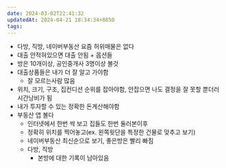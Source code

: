 ```yaml
---
date: 2024-03-02T22:41:32
updatedAt: 2024-04-21 18:34:34+8850
tags: 
---
```

- 다방, 직방, 네이버부동산 요즘 허위매물은 없다
- 대출 안적혀있으면 대출 안됨 + 옵션들
- 방은 10개이상, 공인중개사 3명이상 볼것
- 대출상품들은 내가 더 잘 알고 가야함
	- 잘 모르는사람 많음
- 위치, 크기, 구조, 집컨디션 순위를 잡아야함, 안잡으면 나도 결정을 잘 못할 뿐더러 시간낭비가 됨
- 내가 투자할 수 있는 정확한 돈계산해야함
- 부동산 앱 볼다
	- 인터넷에서 한번 싹 보고 집들도 한번 둘러본이후
	- 정확히 위치를 찍어놓고(ex. 왼쪽윗단을 특정한 건물로 맞추고 보기)
	- 네이버부동산 최신순으로 보기, 좋은방은 빨리 빠짐
	- 다방, 직방
		- 본방에 대한 기록이 남아있음
